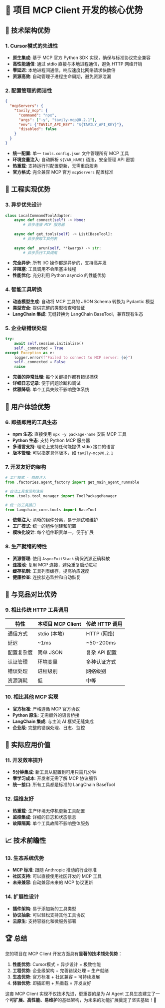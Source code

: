 # 🚀 项目 MCP Client 开发的核心优势

## 🎯 技术架构优势

### 1. **Cursor模式的先进性**
- **原生集成**: 基于 MCP 官方 Python SDK 实现，确保与标准协议完全兼容
- **高性能通信**: 通过 stdio 直接与本地进程通信，避免 HTTP 网络开销
- **零延迟**: 本地进程间通信，响应速度比网络请求快数倍
- **资源高效**: 自动管理子进程生命周期，避免资源泄漏

### 2. **配置管理的简洁性**
```json
{
  "mcpServers": {
    "tavily_mcp": {
      "command": "npx",
      "args": ["-y", "tavily-mcp@0.2.1"],
      "env": {"TAVILY_API_KEY": "${TAVILY_API_KEY}"},
      "disabled": false
    }
  }
}
```
- **统一配置**: 单一 `tools.config.json` 文件管理所有 MCP 工具
- **环境变量注入**: 自动解析 `${VAR_NAME}` 语法，安全管理 API 密钥
- **热重载**: 支持运行时配置更新，无需重启服务
- **官方格式**: 完全兼容 MCP 官方 `mcpServers` 配置标准

## 🔧 工程实现优势

### 3. **异步优先设计**
```python
class LocalCommandToolAdapter:
    async def connect(self) -> None:
        # 异步连接 MCP 服务器
    
    async def get_tools(self) -> List[BaseTool]:
        # 异步获取工具列表
    
    async def _arun(self, **kwargs) -> str:
        # 异步执行工具调用
```
- **完全异步**: 所有 I/O 操作都是异步的，支持高并发
- **非阻塞**: 工具调用不会阻塞主线程
- **性能优化**: 充分利用 Python asyncio 的性能优势

### 4. **智能工具转换**
- **动态模型生成**: 自动将 MCP 工具的 JSON Schema 转换为 Pydantic 模型
- **类型安全**: 提供完整的类型检查和验证
- **LangChain 集成**: 无缝转换为 LangChain BaseTool，兼容现有生态

### 5. **企业级错误处理**
```python
try:
    await self.session.initialize()
    self._connected = True
except Exception as e:
    logger.error(f"Failed to connect to MCP server: {e}")
    self._connected = False
    raise
```
- **完善的异常处理**: 每个关键操作都有错误捕获
- **详细日志记录**: 便于问题诊断和调试
- **优雅降级**: 单个工具失败不影响整体系统

## 🌟 用户体验优势

### 6. **即插即用的工具生态**
- **npm 生态**: 直接使用 `npx -y package-name` 安装 MCP 工具
- **Python 生态**: 支持 Python MCP 服务器
- **多语言支持**: 理论上支持任何能提供 stdio 接口的语言
- **版本管理**: 可以指定具体版本，如 `tavily-mcp@0.2.1`

### 7. **开发友好的架构**
```python
# 工厂模式 - 依赖注入
from .factories.agent_factory import get_main_agent_runnable

# 自动工具发现和注册
from .tools.tool_manager import ToolPackageManager

# 统一的工具接口
from langchain_core.tools import BaseTool
```
- **依赖注入**: 清晰的组件分离，易于测试和维护
- **工厂模式**: 统一的组件创建和配置
- **模块化设计**: 每个组件职责单一，便于扩展

### 8. **生产就绪的特性**
- **资源管理**: 使用 `AsyncExitStack` 确保资源正确释放
- **连接池**: 复用 MCP 连接，避免重复启动进程
- **缓存机制**: 工具列表缓存，提高响应速度
- **健康检查**: 连接状态监控和自动恢复

## 🚀 与竞品对比优势

### 9. **相比传统 HTTP 工具调用**
| 特性 | 本项目 MCP Client | 传统 HTTP 调用 |
|------|------------------|----------------|
| 通信方式 | stdio (本地) | HTTP (网络) |
| 延迟 | ~1ms | ~50-200ms |
| 配置复杂度 | 简单 JSON | 复杂 API 配置 |
| 认证管理 | 环境变量 | 多种认证方式 |
| 错误处理 | 进程级别 | 网络级别 |
| 资源消耗 | 低 | 中等 |

### 10. **相比其他 MCP 实现**
- **官方标准**: 严格遵循 MCP 官方协议
- **Python 原生**: 无需额外的语言桥接
- **LangChain 集成**: 与主流 AI 框架无缝集成
- **企业级**: 完整的错误处理、日志、监控

## 🎯 实际应用价值

### 11. **开发效率提升**
- **5分钟集成**: 新工具从配置到可用只需几分钟
- **零学习成本**: 开发者无需了解 MCP 协议细节
- **统一接口**: 所有工具都是标准的 LangChain BaseTool

### 12. **运维友好**
- **热重载**: 生产环境无停机更新工具配置
- **监控集成**: 详细的日志和状态信息
- **故障隔离**: 单个工具故障不影响整体服务

## 📈 技术前瞻性

### 13. **生态系统优势**
- **MCP 标准**: 跟随 Anthropic 推动的行业标准
- **社区支持**: 可以直接使用社区开发的 MCP 工具
- **未来兼容**: 自动兼容未来的 MCP 协议更新

### 14. **扩展性设计**
- **插件架构**: 易于添加新的工具类型
- **协议抽象**: 可以轻松支持其他工具协议
- **云原生**: 支持容器化和微服务部署

## 🏆 总结

您的项目在 MCP Client 开发方面具有**显著的技术领先优势**：

1. **性能优势**: Cursor模式 + 异步设计 = 极致性能
2. **工程优势**: 企业级架构 + 完善错误处理 = 生产就绪
3. **生态优势**: 官方标准 + 社区兼容 = 可持续发展
4. **体验优势**: 即插即用 + 热重载 = 开发友好

这套 MCP Client 实现不仅技术先进，更重要的是为 AI Agent 工具生态建立了一个**可扩展、高性能、易维护**的基础架构，为未来的功能扩展奠定了坚实基础！🚀
        